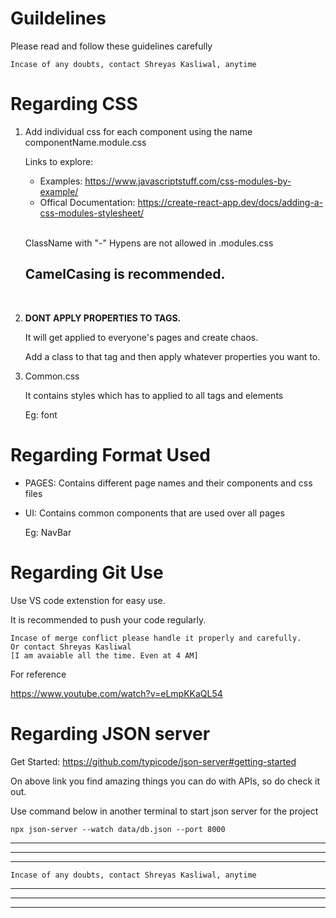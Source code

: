 # Guildelines

Please read and follow these guidelines carefully

    Incase of any doubts, contact Shreyas Kasliwal, anytime 


# Regarding CSS

1. Add individual css for each component using the name componentName.module.css
        
    Links to explore:   
    - Examples: https://www.javascriptstuff.com/css-modules-by-example/
    - Offical Documentation: https://create-react-app.dev/docs/adding-a-css-modules-stylesheet/


    <br>

    ClassName with "-" Hypens are not allowed in .modules.css

    ## CamelCasing is recommended.

    <br>



2. <b>DONT APPLY PROPERTIES TO TAGS.</b>

    It will get applied to everyone's pages and create chaos.

    Add a class to that tag and then apply whatever properties you want to.

3. Common.css

    It contains styles which has to applied to all tags and elements

    Eg: font


# Regarding Format Used

- PAGES: Contains different page names and their components and css files
- UI: Contains common components that are used over all pages
        
     Eg: NavBar


# Regarding Git Use

Use VS code extenstion for easy use.

It is recommended to push your code regularly.


    Incase of merge conflict please handle it properly and carefully.
    Or contact Shreyas Kasliwal
    [I am avaiable all the time. Even at 4 AM]

For reference

https://www.youtube.com/watch?v=eLmpKKaQL54

# Regarding JSON server

Get Started:  https://github.com/typicode/json-server#getting-started


On above link you find amazing things you can do with APIs, so do check it out.


Use command below in another terminal to start json server for the project

` npx json-server --watch data/db.json --port 8000 `


<hr>
<hr>
<hr>

    Incase of any doubts, contact Shreyas Kasliwal, anytime 

<hr>
<hr>
<hr>






























